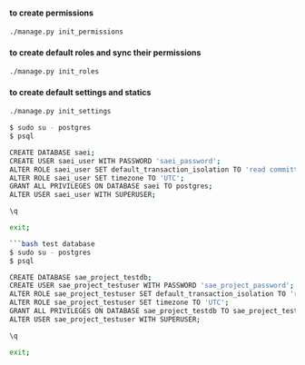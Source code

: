#### to create permissions
```bash
./manage.py init_permissions
```

#### to create default roles and sync their permissions
```bash
./manage.py init_roles
```

#### to create default settings and statics
```bash
./manage.py init_settings
```

```bash main database
$ sudo su - postgres
$ psql

CREATE DATABASE saei;
CREATE USER saei_user WITH PASSWORD 'saei_password';
ALTER ROLE saei_user SET default_transaction_isolation TO 'read committed';
ALTER ROLE saei_user SET timezone TO 'UTC';
GRANT ALL PRIVILEGES ON DATABASE saei TO postgres;
ALTER USER saei_user WITH SUPERUSER;

\q

exit;

```bash test database
$ sudo su - postgres
$ psql

CREATE DATABASE sae_project_testdb;
CREATE USER sae_project_testuser WITH PASSWORD 'sae_project_password';
ALTER ROLE sae_project_testuser SET default_transaction_isolation TO 'read committed';
ALTER ROLE sae_project_testuser SET timezone TO 'UTC';
GRANT ALL PRIVILEGES ON DATABASE sae_project_testdb TO sae_project_testuser;
ALTER USER sae_project_testuser WITH SUPERUSER;

\q

exit;